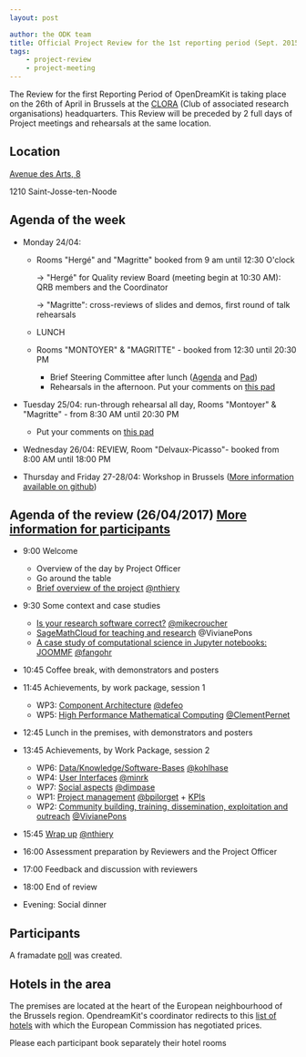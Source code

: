 ```yaml
---
layout: post

author: the ODK team
title: Official Project Review for the 1st reporting period (Sept. 2015 to Feb. 2017)
tags:
    - project-review
    - project-meeting
---
```



The Review for the first Reporting Period of OpenDreamKit is taking place on the 26th of April in Brussels at the [CLORA](http://www.clora.eu/en/accueil) (Club of associated research organisations) headquarters.
This Review will be preceded by 2 full days of Project meetings and rehearsals at the same location.

## Location

[Avenue des Arts, 8](https://www.google.be/maps/place/Kunstlaan+8,+1210+Sint-Joost-ten-Node/@50.8493378,4.3424626,14.25z/data=!4m5!3m4!1s0x47c3c37d43cc0845:0x5bb9d80283d77220!8m2!3d50.8481962!4d4.3698149)

1210 Saint-Josse-ten-Noode

## Agenda of the week

- Monday 24/04:
    - Rooms "Hergé" and "Magritte" booked from 9 am until 12:30 O'clock
       
       -> "Hergé" for Quality review Board (meeting begin at 10:30 AM): QRB members and the Coordinator
       
       -> "Magritte": cross-reviews of slides and demos, first round of talk rehearsals
    
    - LUNCH
    - Rooms "MONTOYER" & "MAGRITTE" - booked from 12:30 until 20:30 PM
        - Brief Steering Committee after lunch ([Agenda](http://opendreamkit.org/2017/04/24/brussels-steering-committee/) and [Pad](https://mensuel.framapad.org/p/vQTnSyplRr))
        - Rehearsals in the afternoon. Put your comments on [this pad](https://hebdo.framapad.org/p/wp-presentations)

- Tuesday 25/04: run-through rehearsal all day, Rooms "Montoyer" & "Magritte" - from 8:30 AM until 20:30 PM
    - Put your comments on [this pad](https://hebdo.framapad.org/p/wp-presentations)

- Wednesday 26/04: REVIEW, Room "Delvaux-Picasso"- booked from 8:00 AM until 18:00 PM

- Thursday and Friday 27-28/04: Workshop in Brussels ([More information available on github](https://github.com/OpenDreamKit/OpenDreamKit/issues/223))


## Agenda of the review (26/04/2017) [More information for participants](https://github.com/OpenDreamKit/OpenDreamKit/issues/222)

- 9:00 Welcome
   - Overview of the day by Project Officer
   - Go around the table
   - [Brief overview of the project](/meetings/2017-04-26-ProjectReviewPresentations/overview.pdf) [@nthiery](https://github.com/nthiery)

- 9:30 Some context and case studies
    - [Is your research software correct?](https://mikecroucher.github.io/ODK_isrsc/) [@mikecroucher](https://github.com/mikecroucher)
    - [SageMathCloud for teaching and research](/meetings/2017-04-26-ProjectReviewPresentations/SageMathCloud) @VivianePons 
    - [A case study of computational science in Jupyter notebooks: JOOMMF](/meetings/2017-04-26-ProjectReviewPresentations/joommf/joommf-slides.pdf) [@fangohr](https://github.com/fangohr)
    
- 10:45 Coffee break, with demonstrators and posters

- 11:45 Achievements, by work package, session 1
    - WP3: [Component Architecture](/meetings/2017-04-26-ProjectReviewPresentations/WP3/) [@defeo](https://github.com/defeo)
    - WP5: [High Performance Mathematical Computing](https://github.com/OpenDreamKit/OpenDreamKit/raw/master/ReportingPeriod_1/Presentations/WP5/WP5_pres-v3.pdf) [@ClementPernet](https://github.com/ClementPernet)
    
- 12:45 Lunch in the premises, with demonstrators and posters

- 13:45 Achievements, by Work Package, session 2
    - WP6: [Data/Knowledge/Software-Bases](https://gl.mathhub.info/MiKoMH/talks/raw/master/source/ODK/talks/WP6-Review1.pdf) [@kohlhase](https://github.com/kohlhase)
    - WP4: [User Interfaces](/meetings/2017-04-26-ProjectReviewPresentations/WP4/) [@minrk](https://github.com/minrk)
    - WP7: [Social aspects](/meetings/2017-04-26-ProjectReviewPresentations/WP7/) [@dimpase](https://github.com/dimpase)
    - WP1: [Project management](/meetings/2017-04-26-ProjectReviewPresentations/WP1/) [@bpilorget](https://github.com/bpilorget) + [KPIs](/meetings/2017-04-26-ProjectReviewPresentations/KPI/)
    - WP2: [Community building, training, dissemination, exploitation and outreach](/meetings/2017-04-26-ProjectReviewPresentations/WP2/) [@VivianePons](https://github.com/VivianePons)
    
- 15:45 [Wrap up](/meetings/2017-04-26-ProjectReviewPresentations/wrapup.pdf) [@nthiery](https://github.com/nthiery)
- 16:00 Assessment preparation by Reviewers and the Project Officer

- 17:00 Feedback and discussion with reviewers

- 18:00 End of review
- Evening: Social dinner

## Participants

A framadate [poll](https://framadate.org/MPxYiQTu1JZjHuJp) was created.

## Hotels in the area

The premises are located at the heart of the European neighbourhood of the Brussels region. OpendreamKit's coordinator redirects to this [list of hotels](http://ec.europa.eu/research/participants/data/support/expert/hotel-list_en.pdf) with which the European Commission has negotiated prices.

Please each participant book separately their hotel rooms
